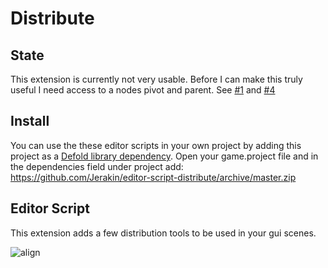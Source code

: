# Distribute

## State
This extension is currently not very usable. Before I can make this truly useful I need access to a nodes pivot and parent. See [#1](https://github.com/Jerakin/editor-script-distribute/issues/4) and [#4](https://github.com/Jerakin/editor-script-distribute/issues/4) 

## Install
You can use the these editor scripts in your own project by adding this project as a [Defold library dependency](https://www.defold.com/manuals/libraries/). Open your game.project file and in the dependencies field under project add:  
https://github.com/Jerakin/editor-script-distribute/archive/master.zip

## Editor Script
This extension adds a few distribution tools to be used in your gui scenes.

![align](/.github/distribute.gif)